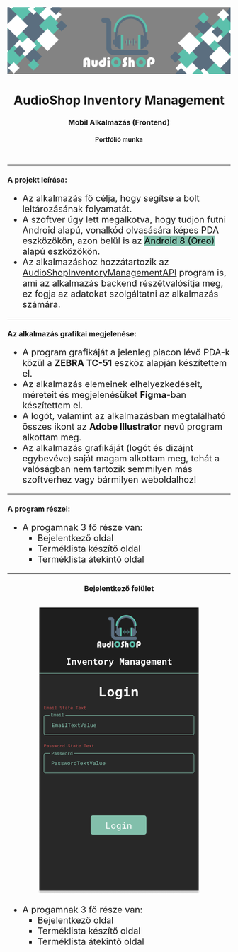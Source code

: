 <div align="center">
    <img src="readme_images/project_readme_banner_1500X450.png" alt="AudioShop Logo">
</div>

<div align="center">
    <h1>AudioShop Inventory Management</h1>
    <h3>Mobil Alkalmazás (Frontend)</h3>
    <h4>Portfólió munka</h4>
    <br>
</div>

---

<div>
    <h3>A projekt leírása:</h3>
    <ul style="font-size: 20px">
        <li>Az alkalmazás fő célja, hogy segítse a bolt leltározásának folyamatát.</li>
        <li>A szoftver úgy lett megalkotva, hogy tudjon futni Android alapú, vonalkód olvasására képes PDA eszközökön, azon belül is az <mark style="background-color:#82BFAB;">Android 8 (Oreo)</mark> alapú eszközökön.</li>
        <li>Az alkalmazáshoz hozzátartozik az <a href="https://github.com/galmihaly/AudioShopInventoryManagementRestAPI">AudioShopInventoryManagementAPI</a> program is, ami az alkalmazás backend részétvalósítja meg, ez fogja az adatokat szolgáltatni az alkalmazás számára.</li>
    </ul>
</div>

---

<div>
    <h3>Az alkalmazás grafikai megjelenése:</h3>
    <ul style="font-size: 20px">
        <li>A program grafikáját a jelenleg piacon lévő PDA-k közül a <strong>ZEBRA TC-51</strong> eszköz alapján készítettem el.</li>
        <li>Az alkalmazás elemeinek elhelyezkedéseit, méreteit és megjelenésüket <strong>Figma</strong>-ban készítettem el.</li>
        <li>A logót, valamint az alkalmazásban megtalálható összes ikont az <strong>Adobe Illustrator</strong> nevű program alkottam meg.</li>
        <li>Az alkalmazás grafikáját (logót és dizájnt egybevéve) saját magam alkottam meg, tehát
          a valóságban nem tartozik semmilyen más szoftverhez vagy bármilyen weboldalhoz!</li>
    </ul>
</div>

---

<div>
    <h3>A program részei:</h3>
    <ul style="font-size: 20px">
        <li>A progamnak 3 fő része van:
            <ol style="list-style-type: square;">
                <li>Bejelentkező oldal
                <li>Terméklista készítő oldal
                <li>Terméklista átekintő oldal
            </ol>
        </li>
    </ul>
</div>

---

<div>
    <div align="center">
        <h3>Bejelentkező felület</h3>
        <br>
        <img src="readme_images/login_screen.png" alt="AudioShop Logo">
    </div>
    <ul style="font-size: 20px">
        <li>A progamnak 3 fő része van:
            <ol style="list-style-type: square;">
                <li>Bejelentkező oldal
                <li>Terméklista készítő oldal
                <li>Terméklista átekintő oldal
            </ol>
        </li>
    </ul>
</div>
